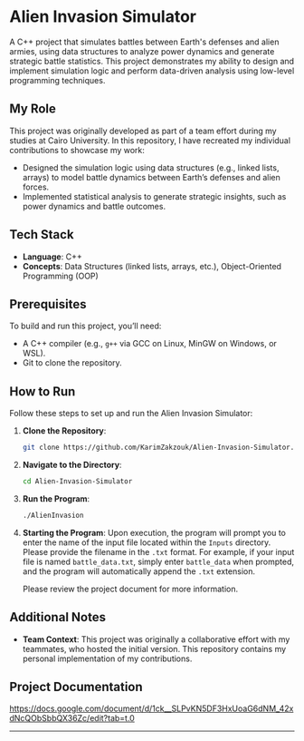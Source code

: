 # Alien Invasion Simulator

A C++ project that simulates battles between Earth's defenses and alien armies, using data structures to analyze power dynamics and generate strategic battle statistics. This project demonstrates my ability to design and implement simulation logic and perform data-driven analysis using low-level programming techniques.

## My Role
This project was originally developed as part of a team effort during my studies at Cairo University. In this repository, I have recreated my individual contributions to showcase my work:

- Designed the simulation logic using data structures (e.g., linked lists, arrays) to model battle dynamics between Earth’s defenses and alien forces.
- Implemented statistical analysis to generate strategic insights, such as power dynamics and battle outcomes.

## Tech Stack
- **Language**: C++
- **Concepts**: Data Structures (linked lists, arrays, etc.), Object-Oriented Programming (OOP)

## Prerequisites
To build and run this project, you’ll need:
- A C++ compiler (e.g., `g++` via GCC on Linux, MinGW on Windows, or WSL).
- Git to clone the repository.

## How to Run
Follow these steps to set up and run the Alien Invasion Simulator:

1. **Clone the Repository**:
   ```bash
   git clone https://github.com/KarimZakzouk/Alien-Invasion-Simulator.git
   ```

2. **Navigate to the Directory**:
   ```bash
   cd Alien-Invasion-Simulator
   ```

3. **Run the Program**:
   ```bash
   ./AlienInvasion
   ```
5. **Starting the Program**:
   Upon execution, the program will prompt you to enter the name of the input file located within the `Inputs` directory. Please provide the filename in the `.txt` format. For example, if your input file is named `battle_data.txt`, simply enter `battle_data` when prompted, and the program will automatically append the `.txt` extension.

   Please review the project document for more information.




## Additional Notes
- **Team Context**: This project was originally a collaborative effort with my teammates, who hosted the initial version. This repository contains my personal implementation of my contributions.

## Project Documentation
https://docs.google.com/document/d/1ck__SLPvKN5DF3HxUoaG6dNM_42xdNcQObSbbQX36Zc/edit?tab=t.0

---


